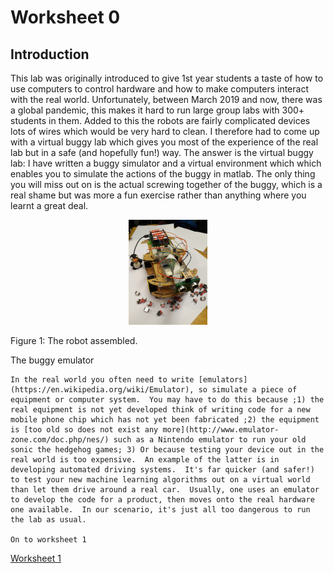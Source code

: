 Worksheet 0
===========

Introduction
----------
This lab was originally introduced to give 1st year students a taste of how to use computers to control hardware and how to make computers interact with the real world.  Unfortunately, between March 2019 and now, there was a global pandemic, this makes it hard to run large group labs with 300+ students in them.  Added to this the robots are fairly complicated devices lots of wires which would be very hard to clean.  I therefore had to come up with a virtual buggy lab which gives you most of the experience of the real lab but in a safe (and hopefully fun!) way.  The answer is the virtual buggy lab:  I have written a buggy simulator and a virtual environment which which enables you to simulate the actions of the buggy in matlab.  The only thing you will miss out on is the actual screwing together of the buggy, which is a real shame but was more a fun exercise rather than anything where you learnt a great deal. 

<p align="center">
<img src="./images/buggy.jpg"  width=25% >

Figure 1: The robot assembled.
</p>

The buggy emulator
~~~~~~~~~~~~~~~~~~
In the real world you often need to write [emulators](https://en.wikipedia.org/wiki/Emulator), so simulate a piece of equipment or computer system.  You may have to do this because ;1) the real equipment is not yet developed think of writing code for a new mobile phone chip which has not yet been fabricated ;2) the equipment is [too old so does not exist any more](http://www.emulator-zone.com/doc.php/nes/) such as a Nintendo emulator to run your old sonic the hedgehog games; 3) Or because testing your device out in the real world is too expensive.  An example of the latter is in developing automated driving systems.  It's far quicker (and safer!) to test your new machine learning algorithms out on a virtual world than let them drive around a real car.  Usually, one uses an emulator to develop the code for a product, then moves onto the real hardware one available.  In our scenario, it's just all too dangerous to run the lab as usual.

On to worksheet 1
~~~~~~~~~~~~~~~~~~
[Worksheet 1](https://github.com/roderickmackenzie/matlab_robot_buggy/blob/master/WS1/worksheet.md)
